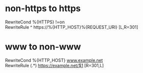 # non-https to https
RewriteCond %{HTTPS} !=on<br>
RewriteRule ^ https://%{HTTP_HOST}%{REQUEST_URI} [L,R=301]<br>

# www to non-www
RewriteCond %{HTTP_HOST} www.example.net<br>
RewriteRule (.*) https://example.net/$1 [R=301,L]<br>
